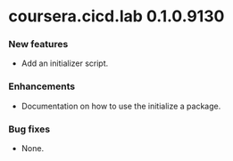 # coursera.cicd.lab 0.1.0.9130

### New features

* Add an initializer script.

### Enhancements

* Documentation on how to use the initialize a package.

### Bug fixes

* None.